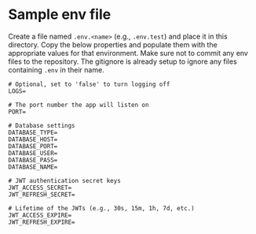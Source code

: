 # Sample env file

Create a file named `.env.<name>` (e.g., `.env.test`) and place it in this directory. Copy the below properties and populate them with the appropriate values for that environment. Make sure not to commit any env files to the repository. The gitignore is already setup to ignore any files containing `.env` in their name.

```
# Optional, set to 'false' to turn logging off
LOGS=

# The port number the app will listen on
PORT=

# Database settings
DATABASE_TYPE=
DATABASE_HOST=
DATABASE_PORT=
DATABASE_USER=
DATABASE_PASS=
DATABASE_NAME=

# JWT authentication secret keys
JWT_ACCESS_SECRET=
JWT_REFRESH_SECRET=

# Lifetime of the JWTs (e.g., 30s, 15m, 1h, 7d, etc.)
JWT_ACCESS_EXPIRE=
JWT_REFRESH_EXPIRE=
```
